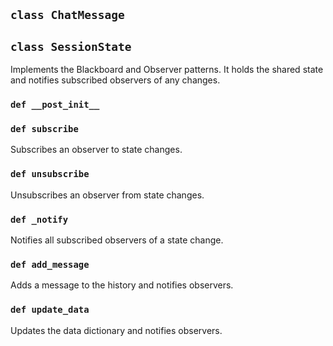 ## `class ChatMessage`

## `class SessionState`

Implements the Blackboard and Observer patterns. It holds the shared 
state and notifies subscribed observers of any changes.

### `def __post_init__`

### `def subscribe`

Subscribes an observer to state changes.

### `def unsubscribe`

Unsubscribes an observer from state changes.

### `def _notify`

Notifies all subscribed observers of a state change.

### `def add_message`

Adds a message to the history and notifies observers.

### `def update_data`

Updates the data dictionary and notifies observers.

